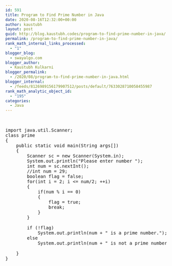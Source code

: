 ```yaml
---
id: 591
title: Program to Find Prime Number in Java
date: 2020-08-16T12:32:00+00:00
author: kaustubh
layout: post
guid: http://blog.kaustubh.codes/program-to-find-prime-number-in-java/
permalink: /program-to-find-prime-number-in-java/
rank_math_internal_links_processed:
  - "1"
blogger_blog:
  - swayalgo.com
blogger_author:
  - Kaustubh Kulkarni
blogger_permalink:
  - /2020/08/program-to-find-prime-number-in-java.html
blogger_internal:
  - /feeds/8126989156179907512/posts/default/7633028710058455987
rank_math_analytic_object_id:
  - "195"
categories:
  - Java
---
```

<pre><br /><br />import java.util.Scanner;<br />class prime<br />{<br />    public static void main(String args[])<br />    {<br />        Scanner sc = new Scanner(System.in); <br />        System.out.println("Please enter number ");<br />        int num = sc.nextInt();<br />        //int num = 29;<br />        boolean flag = false;<br />        for(int i = 2; i &lt;= num/2; ++i)<br />        {<br />            if(num % i == 0)<br />            {<br />                flag = true;<br />                break;<br />            }<br />        }<br /><br />        if (!flag)<br />            System.out.println(num + " is a prime number.");<br />        else<br />            System.out.println(num + " is not a prime number.");<br /><br />    }<br />}<br /><br /></pre>